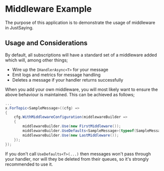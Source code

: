 ﻿# Middleware Example

The purpose of this application is to demonstrate the usage of middleware in JustSaying.

## Usage and Considerations

By default, all subscriptions will have a standard set of a middleware added which will, among other things;

* Wire up the `IHandlerAsync<T>` for your message
* Emit logs and metrics for message handling
* Deletes a message if your handler returns successfully

When you add your own middleware, you will most likely want to ensure the above behaviour is maintained. This can be achieved as follows;

```csharp
...
x.ForTopic<SampleMessage>((cfg) =>
{
    cfg.WithMiddlewareConfiguration(middlewareBuilder =>
    {
        middlewareBuilder.Use(new FirstMiddleware());
        middlewareBuilder.UseDefaults<SampleMessage>(typeof(SampleMessageHandler)); // Add default middleware pipeline
        middlewareBuilder.Use(new LastMiddleware());
    });
});
```

If you don't call `UseDefaults<T>(...)` then messages won't pass through your handler, nor will they be deleted from their queues, so it's strongly recommended to use it.
